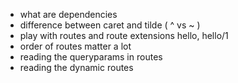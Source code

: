  - what are dependencies
 - difference between caret and tilde ( ^ vs ~ )
 - play with routes and route extensions hello, hello/1
 - order of routes matter a lot
 - reading the queryparams in routes
 - reading the dynamic routes